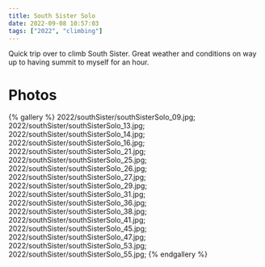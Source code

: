 ```yaml
---
title: South Sister Solo
date: 2022-09-08 10:57:03
tags: ["2022", "climbing"]
---
```


Quick trip over to climb South Sister. Great weather and conditions on way up to having summit to myself for an hour.

# Photos

{% gallery %}
2022/southSister/southSisterSolo_09.jpg;
2022/southSister/southSisterSolo_13.jpg;
2022/southSister/southSisterSolo_14.jpg;
2022/southSister/southSisterSolo_16.jpg;
2022/southSister/southSisterSolo_21.jpg;
2022/southSister/southSisterSolo_25.jpg;
2022/southSister/southSisterSolo_26.jpg;
2022/southSister/southSisterSolo_27.jpg;
2022/southSister/southSisterSolo_29.jpg;
2022/southSister/southSisterSolo_31.jpg;
2022/southSister/southSisterSolo_36.jpg;
2022/southSister/southSisterSolo_38.jpg;
2022/southSister/southSisterSolo_41.jpg;
2022/southSister/southSisterSolo_45.jpg;
2022/southSister/southSisterSolo_47.jpg;
2022/southSister/southSisterSolo_53.jpg;
2022/southSister/southSisterSolo_55.jpg;
{% endgallery %}

